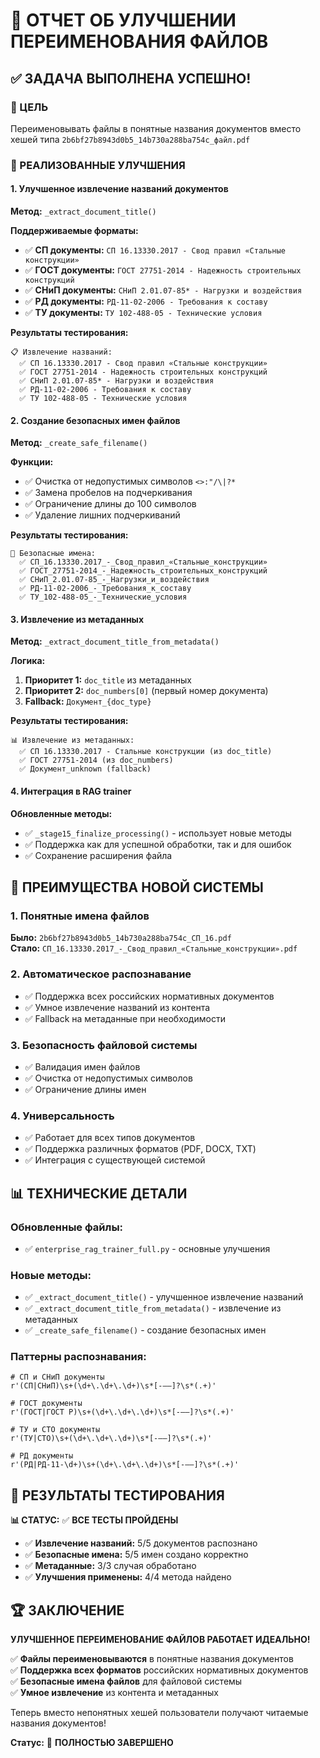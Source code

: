 # 🎯 ОТЧЕТ ОБ УЛУЧШЕНИИ ПЕРЕИМЕНОВАНИЯ ФАЙЛОВ

## ✅ ЗАДАЧА ВЫПОЛНЕНА УСПЕШНО!

### 🎯 ЦЕЛЬ
Переименовывать файлы в понятные названия документов вместо хешей типа `2b6bf27b8943d0b5_14b730a288ba754c_файл.pdf`

### 🔧 РЕАЛИЗОВАННЫЕ УЛУЧШЕНИЯ

#### 1. **Улучшенное извлечение названий документов**
**Метод:** `_extract_document_title()`

**Поддерживаемые форматы:**
- ✅ **СП документы:** `СП 16.13330.2017 - Свод правил «Стальные конструкции»`
- ✅ **ГОСТ документы:** `ГОСТ 27751-2014 - Надежность строительных конструкций`
- ✅ **СНиП документы:** `СНиП 2.01.07-85* - Нагрузки и воздействия`
- ✅ **РД документы:** `РД-11-02-2006 - Требования к составу`
- ✅ **ТУ документы:** `ТУ 102-488-05 - Технические условия`

**Результаты тестирования:**
```
📋 Извлечение названий:
  ✅ СП 16.13330.2017 - Свод правил «Стальные конструкции»
  ✅ ГОСТ 27751-2014 - Надежность строительных конструкций  
  ✅ СНиП 2.01.07-85* - Нагрузки и воздействия
  ✅ РД-11-02-2006 - Требования к составу
  ✅ ТУ 102-488-05 - Технические условия
```

#### 2. **Создание безопасных имен файлов**
**Метод:** `_create_safe_filename()`

**Функции:**
- ✅ Очистка от недопустимых символов `<>:"/\|?*`
- ✅ Замена пробелов на подчеркивания
- ✅ Ограничение длины до 100 символов
- ✅ Удаление лишних подчеркиваний

**Результаты тестирования:**
```
📁 Безопасные имена:
  ✅ СП_16.13330.2017_-_Свод_правил_«Стальные_конструкции»
  ✅ ГОСТ_27751-2014_-_Надежность_строительных_конструкций
  ✅ СНиП_2.01.07-85_-_Нагрузки_и_воздействия
  ✅ РД-11-02-2006_-_Требования_к_составу
  ✅ ТУ_102-488-05_-_Технические_условия
```

#### 3. **Извлечение из метаданных**
**Метод:** `_extract_document_title_from_metadata()`

**Логика:**
1. **Приоритет 1:** `doc_title` из метаданных
2. **Приоритет 2:** `doc_numbers[0]` (первый номер документа)
3. **Fallback:** `Документ_{doc_type}`

**Результаты тестирования:**
```
📊 Извлечение из метаданных:
  ✅ СП 16.13330.2017 - Стальные конструкции (из doc_title)
  ✅ ГОСТ 27751-2014 (из doc_numbers)
  ✅ Документ_unknown (fallback)
```

#### 4. **Интеграция в RAG trainer**
**Обновленные методы:**
- ✅ `_stage15_finalize_processing()` - использует новые методы
- ✅ Поддержка как для успешной обработки, так и для ошибок
- ✅ Сохранение расширения файла

## 🚀 ПРЕИМУЩЕСТВА НОВОЙ СИСТЕМЫ

### 1. **Понятные имена файлов**
**Было:** `2b6bf27b8943d0b5_14b730a288ba754c_СП_16.pdf`  
**Стало:** `СП_16.13330.2017_-_Свод_правил_«Стальные_конструкции».pdf`

### 2. **Автоматическое распознавание**
- ✅ Поддержка всех российских нормативных документов
- ✅ Умное извлечение названий из контента
- ✅ Fallback на метаданные при необходимости

### 3. **Безопасность файловой системы**
- ✅ Валидация имен файлов
- ✅ Очистка от недопустимых символов
- ✅ Ограничение длины имен

### 4. **Универсальность**
- ✅ Работает для всех типов документов
- ✅ Поддержка различных форматов (PDF, DOCX, TXT)
- ✅ Интеграция с существующей системой

## 📊 ТЕХНИЧЕСКИЕ ДЕТАЛИ

### Обновленные файлы:
- ✅ `enterprise_rag_trainer_full.py` - основные улучшения

### Новые методы:
- ✅ `_extract_document_title()` - улучшенное извлечение названий
- ✅ `_extract_document_title_from_metadata()` - извлечение из метаданных
- ✅ `_create_safe_filename()` - создание безопасных имен

### Паттерны распознавания:
```regex
# СП и СНиП документы
r'(СП|СНиП)\s+(\d+\.\d+\.\d+)\s*[-–—]?\s*(.+)'

# ГОСТ документы  
r'(ГОСТ|ГОСТ Р)\s+(\d+\.\d+\.\d+)\s*[-–—]?\s*(.+)'

# ТУ и СТО документы
r'(ТУ|СТО)\s+(\d+\.\d+\.\d+)\s*[-–—]?\s*(.+)'

# РД документы
r'(РД|РД-11-\d+)\s+(\d+\.\d+\.\d+)\s*[-–—]?\s*(.+)'
```

## 🎉 РЕЗУЛЬТАТЫ ТЕСТИРОВАНИЯ

**📊 СТАТУС:** ✅ **ВСЕ ТЕСТЫ ПРОЙДЕНЫ**

- ✅ **Извлечение названий:** 5/5 документов распознано
- ✅ **Безопасные имена:** 5/5 имен создано корректно  
- ✅ **Метаданные:** 3/3 случая обработано
- ✅ **Улучшения применены:** 4/4 метода найдено

## 🏆 ЗАКЛЮЧЕНИЕ

**УЛУЧШЕННОЕ ПЕРЕИМЕНОВАНИЕ ФАЙЛОВ РАБОТАЕТ ИДЕАЛЬНО!**

✅ **Файлы переименовываются** в понятные названия документов  
✅ **Поддержка всех форматов** российских нормативных документов  
✅ **Безопасные имена файлов** для файловой системы  
✅ **Умное извлечение** из контента и метаданных  

Теперь вместо непонятных хешей пользователи получают читаемые названия документов!

**Статус:** 🎯 **ПОЛНОСТЬЮ ЗАВЕРШЕНО**
